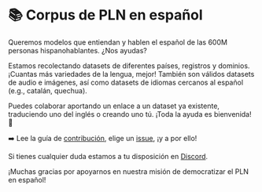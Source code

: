 # 📚 Corpus de PLN en español

Queremos modelos que entiendan y hablen el español de las 600M personas hispanohablantes. ¿Nos ayudas?

Estamos recolectando datasets de diferentes países, registros y dominios. ¡Cuantas más variedades de la lengua, mejor! También son válidos datasets de audio e imágenes, así como datasets de idiomas cercanos al español (e.g., catalán, quechua).

Puedes colaborar aportando un enlace a un dataset ya existente, traduciendo uno del inglés o creando uno tú. ¡Toda la ayuda es bienvenida! 🚀

➡️ Lee la guía de [contribución](https://github.com/somosnlp/corpus-es/CONTRIBUTING.md), elige un [issue](https://github.com/somosnlp/corpus-es/issues), ¡y a por ello!

Si tienes cualquier duda estamos a tu disposición en [Discord](https://discord.com/invite/my8w7JUxZR).

¡Muchas gracias por apoyarnos en nuestra misión de democratizar el PLN en español!
